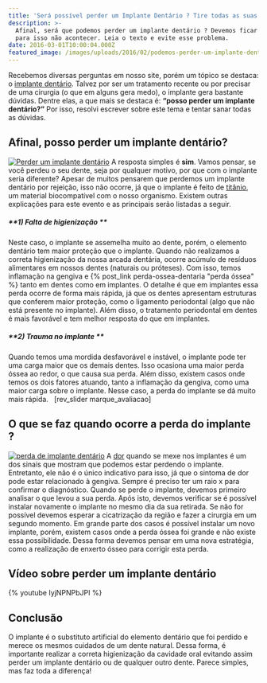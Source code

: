 ```yaml
---
title: 'Será possível perder um Implante Dentário ? Tire todas as suas dúvidas. '
description: >-
  Afinal, será que podemos perder um implante dentário ? Devemos ficar atentos
  para isso não acontecer. Leia o texto e evite esse problema.
date: 2016-03-01T10:00:04.000Z
featured_image: /images/uploads/2016/02/podemos-perder-um-implante-dentário1.jpg
---
```


Recebemos diversas perguntas em nosso site, porém um tópico se destaca: o [implante dentário](/implante-dentario/). Talvez por ser um tratamento recente ou por precisar de uma cirurgia (o que em alguns gera medo), o implante gera bastante dúvidas. Dentre elas, a que mais se destaca é: **“posso perder um implante dentário?”** Por isso, resolvi escrever sobre este tema e tentar sanar todas as dúvidas.

**Afinal, posso perder um implante dentário?**
----------------------------------------------

[![Perder um implante dentário](/images/uploads/2016/02/Perder-um-implante-dentário.jpg)](/images/uploads/2016/02/Perder-um-implante-dentário.jpg) A resposta simples é **sim**. Vamos pensar, se você perdeu o seu dente, seja por qualquer motivo, por que com o implante seria diferente? Apesar de muitos pensarem que perdemos um implante dentário por rejeição, isso não ocorre, já que o implante é feito de [titânio](https://pt.wikipedia.org/wiki/Titânio), um material biocompatível com o nosso organismo. Existem outras explicações para este evento e as principais serão listadas a seguir.

##### **1) Falta de higienização **

Neste caso, o implante se assemelha muito ao dente, porém, o elemento dentário tem maior proteção que o implante. Quando não realizamos a correta higienização da nossa arcada dentária, ocorre acúmulo de resíduos alimentares em nossos dentes (naturais ou próteses). Com isso, temos inflamação na gengiva e {% post_link perda-ossea-dentaria "perda óssea" %} tanto em dentes como em implantes. O detalhe é que em implantes essa perda ocorre de forma mais rápida, já que os dentes apresentam estruturas que conferem maior proteção, como o ligamento periodontal (algo que não está presente no implante). Além disso, o tratamento periodontal em dentes é mais favorável e tem melhor resposta do que em implantes.

##### **2) Trauma no implante **

Quando temos uma mordida desfavorável e instável, o implante pode ter uma carga maior que os demais dentes. Isso ocasiona uma maior perda óssea ao redor, o que causa sua perda. Além disso, existem casos onde temos os dois fatores atuando, tanto a inflamação da gengiva, como uma maior carga sobre o implante. Nesse caso, a perda do implante se dá muito mais rápida.   \[rev\_slider marque\_avaliacao\]  

**O que se faz quando ocorre a perda do implante ?**
----------------------------------------------------

[![perda de implante dentário](/images/uploads/2016/02/perda-de-implante-dentário.jpg)](/images/uploads/2016/02/perda-de-implante-dentário.jpg) A [dor](/como-aliviar-a-dor-de-dente/) quando se mexe nos implantes é um dos sinais que mostram que podemos estar perdendo o implante. Entretanto, ele não é o único indicativo para isso, já que o sintoma de dor pode estar relacionado à gengiva. Sempre é preciso ter um raio x para confirmar o diagnóstico. Quando se perde o implante, devemos primeiro analisar o que levou a sua perda. Após isto, devemos verificar se é possível instalar novamente o implante no mesmo dia da sua retirada. Se não for possível devemos esperar a cicatrização da região e fazer a cirurgia em um segundo momento. Em grande parte dos casos é possível instalar um novo implante, porém, existem casos onde a perda óssea foi grande e não existe essa possibilidade. Dessa forma devemos pensar em uma nova estratégia, como a realização de enxerto ósseo para corrigir esta perda.

Vídeo sobre perder um implante dentário
---------------------------------------

{% youtube IyjNPNPbJPI %}

**Conclusão**
-------------

O implante é o substituto artificial do elemento dentário que foi perdido e merece os mesmos cuidados de um dente natural. Dessa forma, é importante realizar a correta higienização da cavidade oral evitando assim perder um implante dentário ou de qualquer outro dente. Parece simples, mas faz toda a diferença!
